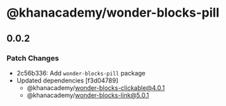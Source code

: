 # @khanacademy/wonder-blocks-pill

## 0.0.2

### Patch Changes

-   2c56b336: Add `wonder-blocks-pill` package
-   Updated dependencies [f3d04789]
    -   @khanacademy/wonder-blocks-clickable@4.0.1
    -   @khanacademy/wonder-blocks-link@5.0.1
